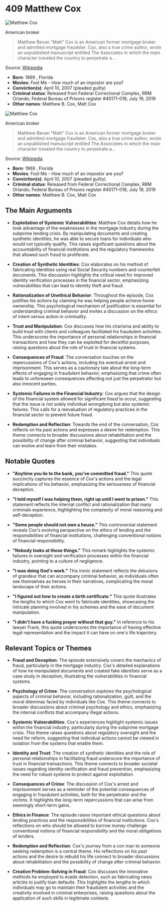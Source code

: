 # 409 Matthew Cox


![Matthew Cox](https://encrypted-tbn0.gstatic.com/images?q=tbn:ANd9GcTHNUErDUs2U9ArKlkXAqrpzxZd3Xuo9ww4UrBqiuiesAMAcxegkpjc1w&s=0)

American broker

> Matthew Bevan "Matt" Cox is an American former mortgage broker and admitted mortgage fraudster. Cox, also a true crime author, wrote an unpublished manuscript entitled The Associates in which the main character traveled the country to perpetrate a...

Source: [Wikipedia](https://en.wikipedia.org/wiki/Matthew_Cox)

- **Born**: 1969 , Florida
- **Movies**: Fool Me - How much of an impostor are you?
- **Conviction(s)**: April 10, 2007 (pleaded guilty)
- **Criminal status**: Released from Federal Correctional Complex, RRM Orlando; Federal Bureau of Prisons register #40171-018; July 19, 2019
- **Other names**: Matthew B. Cox, Matt Cox



![Matthew Cox](https://encrypted-tbn0.gstatic.com/images?q=tbn:ANd9GcTHNUErDUs2U9ArKlkXAqrpzxZd3Xuo9ww4UrBqiuiesAMAcxegkpjc1w&s=0)

American broker

> Matthew Bevan "Matt" Cox is an American former mortgage broker and admitted mortgage fraudster. Cox, also a true crime author, wrote an unpublished manuscript entitled The Associates in which the main character traveled the country to perpetrate a...

Source: [Wikipedia](https://en.wikipedia.org/wiki/Matthew_Cox)

- **Born**: 1969 , Florida
- **Movies**: Fool Me - How much of an impostor are you?
- **Conviction(s)**: April 10, 2007 (pleaded guilty)
- **Criminal status**: Released from Federal Correctional Complex, RRM Orlando; Federal Bureau of Prisons register #40171-018; July 19, 2019
- **Other names**: Matthew B. Cox, Matt Cox


## The Main Arguments

- **Exploitation of Systemic Vulnerabilities**: Matthew Cox details how he took advantage of the weaknesses in the mortgage industry during the subprime lending crisis. By manipulating documents and creating synthetic identities, he was able to secure loans for individuals who would not typically qualify. This raises significant questions about the accountability of financial institutions and the regulatory frameworks that allowed such fraud to proliferate.

- **Creation of Synthetic Identities**: Cox elaborates on his method of fabricating identities using real Social Security numbers and counterfeit documents. This discussion highlights the critical need for improved identity verification processes in the financial sector, emphasizing vulnerabilities that can lead to identity theft and fraud.

- **Rationalization of Unethical Behavior**: Throughout the episode, Cox justifies his actions by claiming he was helping people achieve home ownership. This psychological mechanism of justification is essential for understanding criminal behavior and invites a discussion on the ethics of intent versus action in criminality.

- **Trust and Manipulation**: Cox discusses how his charisma and ability to build trust with clients and colleagues facilitated his fraudulent activities. This underscores the importance of personal relationships in financial transactions and how they can be exploited for deceitful purposes, raising questions about the role of trust in financial systems.

- **Consequences of Fraud**: The conversation touches on the repercussions of Cox's actions, including his eventual arrest and imprisonment. This serves as a cautionary tale about the long-term effects of engaging in fraudulent behavior, emphasizing that crime often leads to unforeseen consequences affecting not just the perpetrator but also innocent parties.

- **Systemic Failures in the Financial Industry**: Cox argues that the design of the financial system allowed for significant fraud to occur, suggesting that the issue is not solely individual wrongdoing but also systemic failures. This calls for a reevaluation of regulatory practices in the financial sector to prevent future fraud.

- **Redemption and Reflection**: Towards the end of the conversation, Cox reflects on his past actions and expresses a desire for redemption. This theme connects to broader discussions about rehabilitation and the possibility of change after criminal behavior, suggesting that individuals can evolve and learn from their mistakes.

## Notable Quotes

- **"Anytime you lie to the bank, you've committed fraud."**
  This quote succinctly captures the essence of Cox's actions and the legal implications of his behavior, emphasizing the seriousness of financial deception.

- **"I told myself I was helping them, right up until I went to prison."**
  This statement reflects the internal conflict and rationalization that many criminals experience, highlighting the complexity of moral reasoning and self-deception.

- **"Some people should not own a house."**
  This controversial statement reveals Cox's evolving perspective on the ethics of lending and the responsibilities of financial institutions, challenging conventional notions of financial responsibility.

- **"Nobody looks at those things."**
  This remark highlights the systemic failures in oversight and verification processes within the financial industry, pointing to a culture of negligence.

- **"I was doing God's work."**
  This ironic statement reflects the delusions of grandeur that can accompany criminal behavior, as individuals often see themselves as heroes in their narratives, complicating the moral landscape of their actions.

- **"I figured out how to create a birth certificate."**
  This quote illustrates the lengths to which Cox went to fabricate identities, showcasing the intricate planning involved in his schemes and the ease of document manipulation.

- **"I didn't have a fucking prayer without that guy."**
  In reference to his lawyer Frank, this quote underscores the importance of having effective legal representation and the impact it can have on one's life trajectory.

## Relevant Topics or Themes

- **Fraud and Deception**: The episode extensively covers the mechanics of fraud, particularly in the mortgage industry. Cox's detailed explanations of how he manipulated documents and created fake identities serve as a case study in deception, illustrating the vulnerabilities in financial systems.

- **Psychology of Crime**: The conversation explores the psychological aspects of criminal behavior, including rationalization, guilt, and the moral dilemmas faced by individuals like Cox. This theme connects to broader discussions about criminal psychology and ethics, emphasizing the internal conflicts that accompany illegal actions.

- **Systemic Vulnerabilities**: Cox's experiences highlight systemic issues within the financial industry, particularly during the subprime mortgage crisis. This theme raises questions about regulatory oversight and the need for reform, suggesting that individual actions cannot be viewed in isolation from the systems that enable them.

- **Identity and Trust**: The creation of synthetic identities and the role of personal relationships in facilitating fraud underscore the importance of trust in financial transactions. This theme connects to broader societal issues regarding identity verification and fraud prevention, emphasizing the need for robust systems to protect against exploitation.

- **Consequences of Crime**: The discussion of Cox's arrest and imprisonment serves as a reminder of the potential consequences of engaging in fraudulent activities, both for the perpetrator and the victims. It highlights the long-term repercussions that can arise from seemingly short-term gains.

- **Ethics in Finance**: The episode raises important ethical questions about lending practices and the responsibilities of financial institutions. Cox's reflections on who should be allowed to borrow money challenge conventional notions of financial responsibility and the moral obligations of lenders.

- **Redemption and Reflection**: Cox's journey from a con man to someone seeking redemption is a central theme. His reflections on his past actions and the desire to rebuild his life connect to broader discussions about rehabilitation and the possibility of change after criminal behavior.

- **Creative Problem-Solving in Fraud**: Cox discusses the innovative methods he employed to evade detection, such as fabricating news articles to justify loan defaults. This highlights the lengths to which individuals may go to maintain their fraudulent activities and the creativity involved in criminal enterprises, raising questions about the application of such skills in legitimate contexts.
